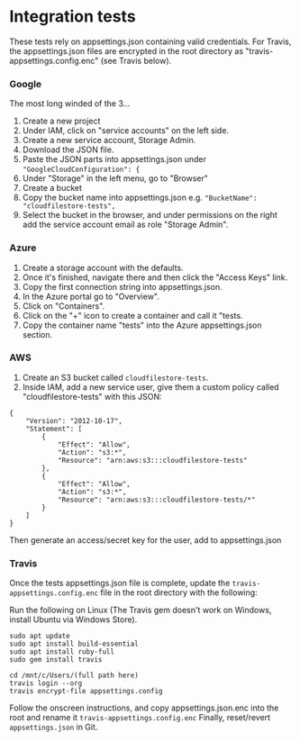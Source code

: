 ﻿# Integration tests

These tests rely on appsettings.json containing valid credentials. For Travis, the appsettings.json files
 are encrypted in the root directory as "travis-appsettings.config.enc" (see Travis below).
  


### Google

The most long winded of the 3...

1. Create a new project
1. Under IAM, click on "service accounts" on the left side.
1. Create a new service account, Storage Admin.
1. Download the JSON file.
1. Paste the JSON parts into appsettings.json under `"GoogleCloudConfiguration": {`
1. Under "Storage" in the left menu, go to "Browser"
1. Create a bucket
1. Copy the bucket name into appsettings.json e.g. `"BucketName": "cloudfilestore-tests",`
1. Select the bucket in the browser, and under permissions on the right add the service account email as role "Storage Admin".

### Azure

1. Create a storage account with the defaults.
1. Once it's finished, navigate there and then click the "Access Keys" link.
1. Copy the first connection string into appsettings.json.
1. In the Azure portal go to "Overview".
1. Click on "Containers".
1. Click on the "+" icon to create a container and call it "tests.
1. Copy the container name "tests" into the Azure appsettings.json section.

### AWS

1. Create an S3 bucket called `cloudfilestore-tests`.
1. Inside IAM, add a new service user, give them a custom policy called "cloudfilestore-tests" with this JSON:

```
{
    "Version": "2012-10-17",
    "Statement": [
        {
            "Effect": "Allow",
            "Action": "s3:*",
            "Resource": "arn:aws:s3:::cloudfilestore-tests"
        },
        {
            "Effect": "Allow",
            "Action": "s3:*",
            "Resource": "arn:aws:s3:::cloudfilestore-tests/*"
        }
    ]
}
```

Then generate an access/secret key for the user, add to appsettings.json

### Travis

Once the tests appsettings.json file is complete, update the `travis-appsettings.config.enc` file in the root 
directory with the following:

Run the following on Linux (The Travis gem doesn't work on Windows, install Ubuntu via Windows Store).

```
sudo apt update
sudo apt install build-essential
sudo apt install ruby-full
sudo gem install travis

cd /mnt/c/Users/(full path here)
travis login --org
travis encrypt-file appsettings.config
```

Follow the onscreen instructions, and copy appsettings.json.enc into the root and rename it `travis-appsettings.config.enc`
Finally, reset/revert `appsettings.json` in Git.